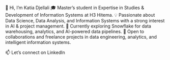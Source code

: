 👋 Hi, I’m Katia Djellali
🎓 Master’s student in Expertise in Studies & Development of Information Systems at H3 Hitema.
💡 Passionate about Data Science, Data Analysis, and Information Systems with a strong interest in AI & project management.
🚀 Currently exploring Snowflake for data warehousing, analytics, and AI-powered data pipelines.
🤝 Open to collaborations and freelance projects in data engineering, analytics, and intelligent information systems.

📫 Let’s connect on LinkedIn

<!---
Katiadje/Katiadje is a ✨ special ✨ repository because its `README.md` (this file) appears on your GitHub profile.
You can click the Preview link to take a look at your changes.
--->
